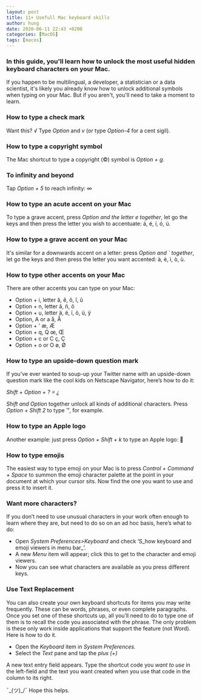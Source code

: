 ```yaml
---
layout: post
title: 11+ Usefull Mac keyboard skills
author: hung
date: 2020-06-11 22:43 +0200
categories: [MacOS]
tags: [macos]
---
```


### In this guide, you'll learn how to unlock the most useful hidden keyboard characters on your Mac.

If you happen to be multilingual, a developer, a statistician or a data scientist, it's likely you already know how to unlock additional symbols when typing on your Mac. But if you aren't, you'll need to take a moment to learn.

### **How to type a check mark**

Want this? √ Type _Option_ and _v_ (or type _Option-4_ for a cent sigil).

### **How to type a copyright symbol**

The Mac shortcut to type a copyright (©) symbol is _Option + g._

### **To infinity and beyond**

Tap _Option + 5_ to reach infinity: ∞

### **How to type an acute accent on your Mac**

To type a grave accent, press _Option_ _and the letter e together_, let go the keys and then press the letter you wish to accentuate: á, é, í, ó, ú.

### **How to type a grave accent on your Mac**

It's similar for a downwards accent on a letter: press _Option and ` together_, let go the keys and then press the letter you want accented: à, è, ì, ò, ù.

### **How to type other accents on your Mac**

There are other accents you can type on your Mac:

*   Option + i, letter â, ê, ô, î, û
*   Option + n, letter ã, ñ, õ
*   Option + u, letter ä, ë, ï, ö, ü, ÿ
*   Option, A or a å, Å
*   Option + ' æ, Æ
*   Option + q, Q œ, Œ
*   Option + c or C ç, Ç
*   Option + o or O ø, Ø

### **How to type an upside-down question mark**

If you’ve ever wanted to soup-up your Twitter name with an upside-down question mark like the cool kids on Netscape Navigator, here’s how to do it:

_Shift + Option + ? = ¿_

_Shift and Option_ together unlock all kinds of additional characters. Press _Option + Shift 2_ to type ™, for example.

### **How to type an Apple logo**

Another example: just press _Option + Shift + k_ to type an Apple logo: 

### **How to type emojis**

The easiest way to type emoji on your Mac is to press _Control + Command + Space_ to summon the emoji character palette at the point in your document at which your cursor sits. Now find the one you want to use and press it to insert it.

### Want more characters?

If you don’t need to use unusual characters in your work often enough to learn where they are, but need to do so on an ad hoc basis, here’s what to do:

*   Open _System Preferences>Keyboard_ and check ‘S_how keyboard and emoji viewers in menu bar_’.
*   A new _Menu_ item will appear; click this to get to the character and emoji viewers.
*   Now you can see what characters are available as you press different keys.

### Use Text Replacement

You can also create your own keyboard shortcuts for items you may write frequently. These can be words, phrases, or even complete paragraphs. Once you set one of these shortcuts up, all you’ll need to do to type one of them is to recall the code you associated with the phrase. The only problem is these only work inside applications that support the feature (not Word). Here is how to do it.

*   Open the _Keyboard_ item in _System Preferences._
*   Select the _Text_ pane and tap the _plus (+)_

A new text entry field appears. Type the shortcut code you _want to use_ in the left-field and the text you want created when you use that code in the column to its right.

¯\_(ツ)_/¯ Hope this helps.